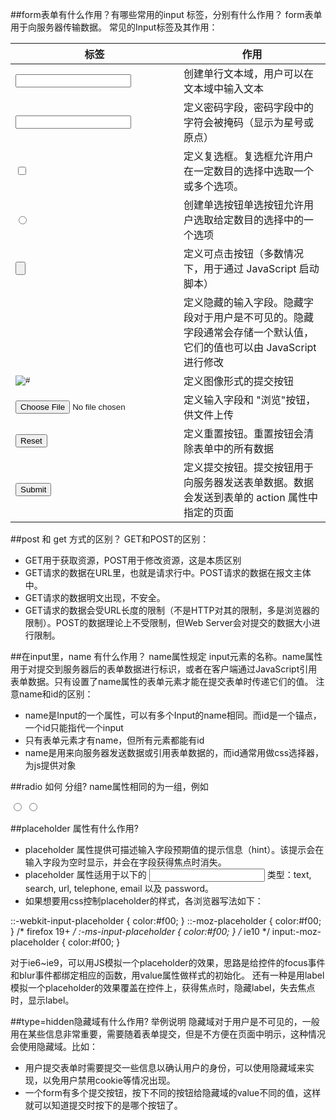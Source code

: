 ##form表单有什么作用？有哪些常用的input 标签，分别有什么作用？
form表单用于向服务器传输数据。
常见的Input标签及其作用：

|标签|作用|
|------|-------|
|<input type="text" />|创建单行文本域，用户可以在文本域中输入文本|
|<input type="password" />|定义密码字段，密码字段中的字符会被掩码（显示为星号或原点）|
|<input type="checkbox" />|定义复选框。复选框允许用户在一定数目的选择中选取一个或多个选项。|
|<input type="radio" />|创建单选按钮单选按钮允许用户选取给定数目的选择中的一个选项|
|<input type="button" />|定义可点击按钮（多数情况下，用于通过 JavaScript 启动脚本）|
|<input type="hidden" />|定义隐藏的输入字段。隐藏字段对于用户是不可见的。隐藏字段通常会存储一个默认值，它们的值也可以由 JavaScript 进行修改|
|<input type="image" src="#" alt="#" />|定义图像形式的提交按钮|
|<input type="file" />|定义输入字段和 "浏览"按钮，供文件上传|
|<input type="reset" />| 定义重置按钮。重置按钮会清除表单中的所有数据|
|<input type="submit" />|定义提交按钮。提交按钮用于向服务器发送表单数据。数据会发送到表单的 action 属性中指定的页面|

##post 和 get 方式的区别？
GET和POST的区别：
* GET用于获取资源，POST用于修改资源，这是本质区别
* GET请求的数据在URL里，也就是请求行中。POST请求的数据在报文主体中。
* GET请求的数据明文出现，不安全。
* GET请求的数据会受URL长度的限制（不是HTTP对其的限制，多是浏览器的限制）。POST的数据理论上不受限制，但Web Server会对提交的数据大小进行限制。

##在input里，name 有什么作用？
name属性规定 input元素的名称。name属性用于对提交到服务器后的表单数据进行标识，或者在客户端通过JavaScript引用表单数据。只有设置了name属性的表单元素才能在提交表单时传递它们的值。
注意name和id的区别：
* name是Input的一个属性，可以有多个Input的name相同。而id是一个锚点，一个id只能指代一个input
* 只有表单元素才有name，但所有元素都能有id
* name是用来向服务器发送数据或引用表单数据的，而id通常用做css选择器，为js提供对象

##radio 如何 分组?
name属性相同的为一组，例如

> 
<input type="radio" name="fruit" value="apple" />
<input type="radio" name="fruit" value="orange" />

##placeholder 属性有什么作用?
* placeholder 属性提供可描述输入字段预期值的提示信息（hint）。该提示会在输入字段为空时显示，并会在字段获得焦点时消失。
* placeholder 属性适用于以下的 <input> 类型：text, search, url, telephone, email 以及 password。
* 如果想要用css控制placeholder的样式，各浏览器写法如下：

> 
::-webkit-input-placeholder { color:#f00; }
::-moz-placeholder { color:#f00; } /* firefox 19+ */
:-ms-input-placeholder { color:#f00; } /* ie10 */
input:-moz-placeholder { color:#f00; }

对于ie6~ie9，可以用JS模拟一个placeholder的效果，思路是给控件的focus事件和blur事件都绑定相应的函数，用value属性做样式的初始化。
还有一种是用label模拟一个placeholder的效果覆盖在控件上，获得焦点时，隐藏label，失去焦点时，显示label。

##type=hidden隐藏域有什么作用? 举例说明
隐藏域对于用户是不可见的，一般用在某些信息非常重要，需要随着表单提交，但是不方便在页面中明示，这种情况会使用隐藏域。比如：
* 用户提交表单时需要提交一些信息以确认用户的身份，可以使用隐藏域来实现，以免用户禁用cookie等情况出现。
* 一个form有多个提交按钮，按下不同的按钮给隐藏域的value不同的值，这样就可以知道提交时按下的是哪个按钮了。